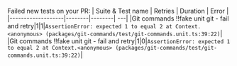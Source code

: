 Failed new tests on your PR:
| Suite & Test name | Retries | Duration | Error |
|-------------------|--------|--------| ---|
|Git commands !!fake unit git - fail and retry|1|1|`AssertionError: expected 1 to equal 2 at Context.<anonymous> (packages/git-commands/test/git-commands.unit.ts:39:22)`|
|Git commands !!fake unit git - fail and retry|1|0|`AssertionError: expected 1 to equal 2 at Context.<anonymous> (packages/git-commands/test/git-commands.unit.ts:39:22)`|
